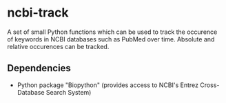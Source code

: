 # ncbi-track
A set of small Python functions which can be used to track the occurence of keywords in NCBI databases such as PubMed over time. Absolute and relative occurences can be tracked.

## Dependencies
- Python package "Biopython" (provides access to NCBI's Entrez Cross-Database Search System)
